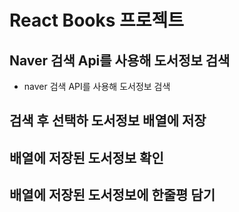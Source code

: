 # React Books 프로젝트

## Naver 검색 Api를 사용해 도서정보 검색

- naver 검색 API를 사용해 도서정보 검색

## 검색 후 선택하 도서정보 배열에 저장

## 배열에 저장된 도서정보 확인

## 배열에 저장된 도서정보에 한줄평 담기
